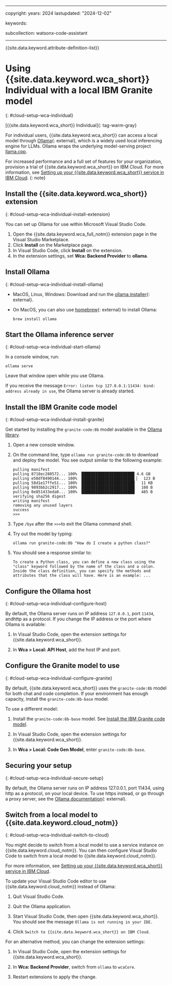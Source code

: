 
---

copyright:
   years: 2024
lastupdated: "2024-12-02"

keywords:

subcollection: watsonx-code-assistant

---

{{site.data.keyword.attribute-definition-list}}

# Using {{site.data.keyword.wca_short}} Individual with a local IBM Granite model
{: #cloud-setup-wca-individual}

[{{site.data.keyword.wca_short}} Individual]{: tag-warm-gray}


For individual users, {{site.data.keyword.wca_short}} can access a local model through [Ollama](https://ollama.com){: external}, which is a widely used local inferencing engine for LLMs. Ollama wraps the underlying model-serving project [llama.cpp](https://github.com/ggerganov/llama.cpp).

For increased performance and a full set of features for your organization, provision a trial of {{site.data.keyword.wca_short}} on IBM Cloud. For more information, see [Setting up your {{site.data.keyword.wca_short}} service in IBM Cloud](https://cloud.ibm.com/docs/watsonx-code-assistant?topic=watsonx-code-assistant-cloud-setup-wca).
{: note}

## Install the {{site.data.keyword.wca_short}} extension
{: #cloud-setup-wca-individual-install-extension}

You can set up Ollama for use within Microsoft Visual Studio Code.

1. Open the {{site.data.keyword.wca_full_notm}} extension page in the Visual Studio Marketplace.
1. Click **Install** on the Marketplace page.
1. In Visual Studio Code, click **Install** on the extension.
1. In the extension settings, set **Wca: Backend Provider** to **ollama**.

## Install Ollama
{: #cloud-setup-wca-individual-install-ollama}

- MacOS, Linux, Windows: Download and run the [ollama installer](https://ollama.com/download){: external}.
- On MacOS, you can also use [homebrew](https://brew.sh/){: external} to install Ollama:

   ```shell
   brew install ollama
   ```

## Start the Ollama inference server
{: #cloud-setup-wca-individual-start-ollama}

In a console window, run:

```shell
ollama serve
```

Leave that window open while you use Ollama.

If you receive the message `Error: listen tcp 127.0.0.1:11434: bind: address already in use`, the Ollama server is already started.

## Install the IBM Granite code model
{: #cloud-setup-wca-individual-install-granite}

Get started by installing the `granite-code:8b` model available in the [Ollama library](https://ollama.com/library/granite-code).

1. Open a new console window.

1. On the command line, type `ollama run granite-code:8b` to download and deploy the model. You see output similar to the following example:

   ```shell
   pulling manifest 
   pulling 8718ec280572... 100% ▕███████████████████████ 4.6 GB
   pulling e50df8490144... 100% ▕███████████████████████ ▏  123 B
   pulling 58d1e17ffe51... 100% ▕███████████████████████▏  11 KB
   pulling 9893bb2c2917... 100% ▕███████████████████████▏  108 B
   pulling 0e851433eda0... 100% ▕███████████████████████▏  485 B
   verifying sha256 digest 
   writing manifest 
   removing any unused layers 
   success 
   >>> 
   ```

1. Type `/bye` after the `>>>`to exit the Ollama command shell.

1. Try out the model by typing:

   ```shell
   ollama run granite-code:8b "How do I create a python class?"
   ```

1. You should see a response similar to:

   ```shell
   To create a Python class, you can define a new class using the "class" keyword followed by the name of the class and a colon. Inside the class definition, you can specify the methods and attributes that the class will have. Here is an example: ...
   ```

## Configure the Ollama host
{: #cloud-setup-wca-individual-configure-host}

By default, the Ollama server runs on IP address `127.0.0.1`, port `11434`, andhttp as a protocol. If you change the IP address or the port where Ollama is available:

1. In Visual Studio Code, open the extension settings for {{site.data.keyword.wca_short}}.

1. In **Wca > Local: API Host**, add the host IP and port.

## Configure the Granite model to use
{: #cloud-setup-wca-individual-configure-granite}

By default, {{site.data.keyword.wca_short}} uses the `granite-code:8b` model for both chat and code completion. If your environment has enough capacity, install the `granite-code:8b-base` model.

To use a different model:
1. Install the `granite-code:8b-base` model. See [Install the IBM Granite code model](#cloud-setup-wca-individual-install-granite).

1. In Visual Studio Code, open the extension settings for {{site.data.keyword.wca_short}}.

1. In **Wca > Local: Code Gen Model**, enter `granite-code:8b-base`.

## Securing your setup
{: #cloud-setup-wca-individual-secure-setup}

By default, the Ollama server runs on IP address 127.0.0.1, port 11434, using http as a protocol, on your local device. To use https instead, or go through a proxy server, see the [Ollama documentation](https://github.com/ollama/ollama/blob/main/docs/faq.md#how-can-i-use-ollama-with-a-proxy-server)(: external).

## Switch from a local model to {{site.data.keyword.cloud_notm}}
{: #cloud-setup-wca-individual-switch-to-cloud}

You might decide to switch from a local model to use a service instance on {{site.data.keyword.cloud_notm}}. You can then configure Visual Studio Code to switch from a local model to {{site.data.keyword.cloud_notm}}.

For more information, see [Setting up your {{site.data.keyword.wca_short}} service in IBM Cloud](https://cloud.ibm.com/docs/watsonx-code-assistant?topic=watsonx-code-assistant-cloud-setup-wca). 

To update your Visual Studio Code editor to use {{site.data.keyword.cloud_notm}} instead of Ollama:

1. Quit Visual Studio Code.

1. Quit the Ollama application.

1. Start Visual Studio Code, then open {{site.data.keyword.wca_short}}. You should see the message `Ollama is not running in your IDE.`

1. Click `Switch to {{site.data.keyword.wca_short}} on IBM Cloud`.

For an alternative method, you can change the extension settings:

1. In Visual Studio Code, open the extension settings for {{site.data.keyword.wca_short}}.

1. In **Wca: Backend Provider**, switch from `ollama` to `wcaCore`.

1. Restart extensions to apply the change.
